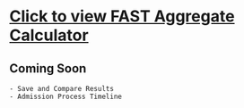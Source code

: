 # [Click to view FAST Aggregate Calculator](https://mtaha-23.github.io/FAST-Aggregate-Calculator/)

## Coming Soon
    - Save and Compare Results
    - Admission Process Timeline